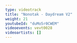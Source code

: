```yaml
---
type: videotrack
title: "Nonotak - Daydream V2"
weight: 21
youtubeId: "duMo5r0CWEM"
videoevents: vevt0028
videoartists: []
---
```

